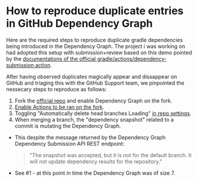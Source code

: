 # How to reproduce duplicate entries in GitHub Dependency Graph

Here are the required steps to reproduce duplicate gradle dependencies being introduced in the Dependency Graph. 
The project i was working on had adopted this setup with submission+review based on this demo pointed by the [documentations of the official gradle/actions/dependency-submission action](https://github.com/gradle/actions/blob/895252588e0dfbf80467d2d33f34a3ee85235009/docs/dependency-submission.md).

After having observed duplicates magically appear and dissappear on GitHub and triaging this with the GitHub Support team, we pinpointed the nessecary steps to reproduce as follows:

1. Fork the [official repo](https://github.com/gradle/github-dependency-submission-demo/fork) and enable Dependency Graph on the fork.
2. [Enable Actions to be ran on the fork](https://github.com/lislei/github-dependency-submission-demo-test/actions).
3. Toggling "Automatically delete head branches Loading" [in repo settings](https://github.com/lislei/github-dependency-submission-demo-test/settings).
4. When merging a branch, the "dependency snapshot" related to a commit is mutating the Dependency Graph. 
 - This despite the message returned by the Dependency Graph Dependency Submission API REST endpoint:
   > "The snapshot was accepted, but it is not for the default branch. It will not update dependency results for the repository."
 - See #1 - at this point in time the Dependency Graph was of size 7.

